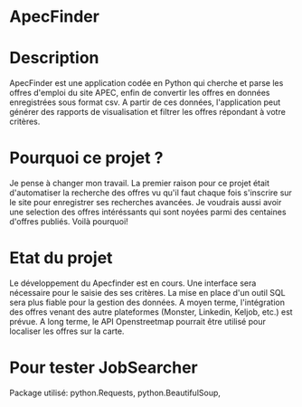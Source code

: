 # ApecFinder 

# Description

ApecFinder est une application codée en Python qui cherche et parse les offres d'emploi du site APEC, enfin de convertir les offres en données enregistrées sous format csv. A partir de ces données, l'application peut générer des rapports de visualisation et filtrer les offres répondant à votre critères.

# Pourquoi ce projet ?
Je pense à changer mon travail. La premier raison pour ce projet était d'automatiser la recherche des offres vu qu'il faut chaque fois s'inscrire sur le site pour enregistrer ses recherches avancées. Je voudrais aussi avoir une selection des offres intéréssants qui sont noyées parmi des centaines d'offres publiés. Voilà pourquoi!

# Etat du projet
Le développement du Apecfinder est en cours. Une interface sera nécessaire pour le saisie des ses critères. La mise en place d'un outil SQL sera plus fiable pour la gestion des données. A moyen terme, l'intégration des offres venant des autre plateformes (Monster, Linkedin, Keljob, etc.) est prévue. A long terme, le API Openstreetmap pourrait être utilisé pour localiser les offres sur la carte.  

# Pour tester JobSearcher
Package utilisé: python.Requests,  python.BeautifulSoup, 
